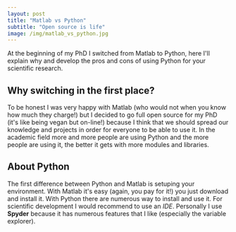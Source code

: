 ```yaml
---
layout: post
title: "Matlab vs Python"
subtitle: "Open source is life"
image: /img/matlab_vs_python.jpg
---
```


At the beginning of my PhD I switched from Matlab to Python, here I'll explain why and develop the pros and cons of using Python for your scientific research.

## Why switching in the first place?

To be honest I was very happy with Matlab (who would not when you know how much they charge!) but I decided to go full open source for my PhD (it's like being vegan but on-line!) because I think that we should spread our knowledge and projects in order for everyone to be able to use it. In the academic field more and more people are using Python and the more people are using it, the better it gets with more modules and libraries.

## About Python

The first difference between Python and Matlab is setuping your environment. With Matlab it's easy (again, you pay for it!) you just download and install it. With Python there are numerous way to install and use it. For scientific development I would recommend to use an *IDE*. Personally I use **Spyder** because it has numerous features that I like (especially the variable explorer).
